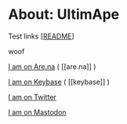 # About: UltimApe

Test links [[README]]

woof

[I am on Are.na](https://www.are.na/ultimape/woof) ( [[are.na]] )

[I am on Keybase](https://keybase.pub/ultimape/woof/woof) ( [[keybase]] )

[I am on Twitter](https://twitter.com/ultimape/)

[I am on Mastodon](https://mastodon.social/@ultimape)

[//begin]: # "Autogenerated link references for markdown compatibility"
[README]: ../../../README.md "Garden"
[//end]: # "Autogenerated link references"